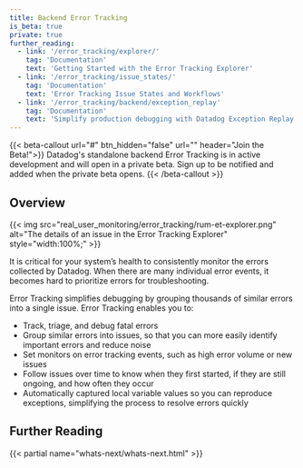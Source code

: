 ```yaml
---
title: Backend Error Tracking
is_beta: true
private: true
further_reading:
  - link: '/error_tracking/explorer/'
    tag: 'Documentation'
    text: 'Getting Started with the Error Tracking Explorer'
  - link: '/error_tracking/issue_states/'
    tag: 'Documentation'
    text: 'Error Tracking Issue States and Workflows'
  - link: '/error_tracking/backend/exception_replay'
    tag: 'Documentation'
    text: 'Simplify production debugging with Datadog Exception Replay'
---
```


{{< beta-callout url="#" btn_hidden="false" url="" header="Join the Beta!">}}
 Datadog's standalone backend Error Tracking is in active development and will open in a private beta. Sign up to be notified and added when the private beta opens. 
{{< /beta-callout >}}


## Overview

{{< img src="real_user_monitoring/error_tracking/rum-et-explorer.png" alt="The details of an issue in the Error Tracking Explorer" style="width:100%;" >}}

It is critical for your system’s health to consistently monitor the errors collected by Datadog. When there are many individual error events, it becomes hard to prioritize errors for troubleshooting.

Error Tracking simplifies debugging by grouping thousands of similar errors into a single issue. Error Tracking enables you to:

- Track, triage, and debug fatal errors
- Group similar errors into issues, so that you can more easily identify important errors and reduce noise
- Set monitors on error tracking events, such as high error volume or new issues
- Follow issues over time to know when they first started, if they are still ongoing, and how often they occur
- Automatically captured local variable values so you can reproduce exceptions, simplifying the process to resolve errors quickly

## Further Reading
{{< partial name="whats-next/whats-next.html" >}}